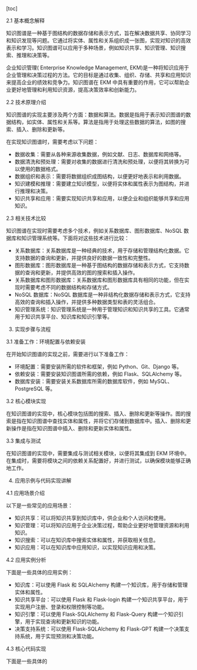
[toc]                    
                
                
2.1 基本概念解释

知识图谱是一种基于图结构的数据存储和表示方式，旨在解决数据共享、协同学习和知识发现等问题。它通过将实体、属性和关系组织成一张图，实现对知识的高效表示和学习。知识图谱可以应用于多种场景，例如知识共享、知识管理、知识搜索、推理和决策等。

企业知识管理( Enterprise Knowledge Management, EKM)是一种将知识应用于企业管理和决策过程的方法。它的目标是通过收集、组织、存储、共享和应用知识来提高企业的绩效和竞争力。知识图谱在 EKM 中具有重要的作用，它可以帮助企业更好地管理和利用知识资源，提高决策效率和创新能力。

2.2 技术原理介绍

知识图谱的实现主要涉及两个方面：数据和算法。数据是指用于表示知识图谱的数据结构，如实体、属性和关系等。算法是指用于处理这些数据的算法，如图的搜索、插入、删除和更新等。

在实现知识图谱时，需要考虑以下问题：

- 数据收集：需要从各种来源收集数据，例如文献、日志、数据库和网络等。
- 数据清洗和预处理：需要对收集的数据进行清洗和预处理，以便将其转换为可以使用的数据格式。
- 数据组织和表示：需要将数据组织成图结构，以便更好地表示和利用数据。
- 知识建模和推理：需要建立知识模型，以便将实体和属性表示为图结构，并进行推理和决策。
- 知识共享和应用：需要实现知识共享和应用，以便企业和组织能够共享和应用知识。

2.3 相关技术比较

知识图谱在实现时需要考虑多个技术，例如关系数据库、图形数据库、NoSQL 数据库和知识管理系统等。下面将对这些技术进行比较：

- 关系数据库：关系数据库是一种经典的技术，用于存储和管理结构化数据。它支持数据的查询和更新，并提供良好的数据一致性和完整性。
- 图形数据库：图形数据库是一种基于图结构的数据存储和表示方式，它支持数据的查询和更新，并提供高效的图的搜索和插入操作。
- 关系数据库和图形数据库：关系数据库和图形数据库具有相同的功能，但在实现时需要考虑不同的数据结构和存储方式。
- NoSQL 数据库：NoSQL 数据库是一种非结构化数据存储和表示方式，它支持高效的查询和插入操作，并提供多种数据类型和表的灵活组合。
- 知识管理系统：知识管理系统是一种用于管理知识和知识共享的工具。它通常用于知识共享平台、知识库和知识引擎等。

3. 实现步骤与流程

3.1 准备工作：环境配置与依赖安装

在开始知识图谱的实现之前，需要进行以下准备工作：

- 环境配置：需要安装所需的软件和框架，例如 Python、Git、Django 等。
- 依赖安装：需要安装知识图谱所需的依赖，例如 Flask、SQLAlchemy 等。
- 数据库安装：需要安装关系数据库所需的数据库软件，例如 MySQL、PostgreSQL 等。

3.2 核心模块实现

在知识图谱的实现中，核心模块包括图的搜索、插入、删除和更新等操作。图的搜索是指在知识图谱中查找实体和属性，并将它们存储到数据库中。插入、删除和更新操作是指在知识图谱中插入、删除和更新实体和属性。

3.3 集成与测试

在知识图谱的实现中，需要集成与测试相关模块，以便将其集成到 EKM 环境中。在集成时，需要将模块之间的依赖关系配置好，并进行测试，以确保模块能够正确地工作。

4. 应用示例与代码实现讲解

4.1 应用场景介绍

以下是一些常见的应用场景：

- 知识共享：可以将知识共享到知识库中，供企业和个人访问和使用。
- 知识管理：可以将知识应用于企业决策过程，帮助企业更好地管理资源和利用知识。
- 知识搜索：可以在知识库中搜索实体和属性，并获取相关信息。
- 知识应用：可以在知识库中应用知识，以实现知识应用和决策。

4.2 应用实例分析

下面是一些具体的应用实例：

- 知识库：可以使用 Flask 和 SQLAlchemy 构建一个知识库，用于存储和管理实体和属性。
- 知识共享平台：可以使用 Flask 和 Flask-login 构建一个知识共享平台，用于实现用户注册、登录和权限控制等功能。
- 知识引擎：可以使用 Flask-SQLAlchemy 和 Flask-Query 构建一个知识引擎，用于实现查询和更新知识的功能。
- 决策支持系统：可以使用 Flask-SQLAlchemy 和 Flask-GPT 构建一个决策支持系统，用于实现预测和决策功能。

4.3 核心代码实现

下面是一些具体的

